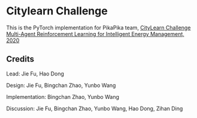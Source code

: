 # Citylearn Challenge

This is the PyTorch implementation for PikaPika team, [CityLearn Challenge Multi-Agent Reinforcement Learning for Intelligent Energy Management, 2020](https://sites.google.com/view/citylearnchallenge/previous-edition-2020?authuser=0)

## Credits
Lead: Jie Fu, Hao Dong

Design: Jie Fu, Bingchan Zhao, Yunbo Wang

Implementation: Bingchan Zhao, Yunbo Wang

Discussion: Jie Fu, Bingchan Zhao, Yunbo Wang, Hao Dong, Zihan Ding